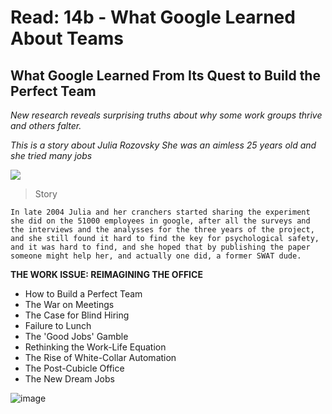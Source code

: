 # Read: 14b - What Google Learned About Teams

## What Google Learned From Its Quest to Build the Perfect Team

*New research reveals surprising truths about why some work groups thrive and others falter.*

*This is a story about Julia Rozovsky She was an aimless 25 years old and she tried many jobs*

![](28mag-teams1-facebookJumbo-v2.jpg) 
> Story

```
In late 2004 Julia and her cranchers started sharing the experiment she did on the 51000 employees in google, after all the surveys and the interviews and the analysses for the three years of the project, and she still found it hard to find the key for psychological safety, and it was hard to find, and she hoped that by publishing the paper someone might help her, and actually one did, a former SWAT dude.

```

**THE WORK ISSUE: REIMAGINING THE OFFICE**

- How to Build a Perfect Team
- The War on Meetings
- The Case for Blind Hiring
- Failure to Lunch
- The 'Good Jobs' Gamble
- Rethinking the Work-Life Equation
- The Rise of White-Collar Automation
- The Post-Cubicle Office
- The New Dream Jobs

![image](https://lh3.googleusercontent.com/TAateRpOGZ7R8mKp6SYD7m19r4GNzV0OJSCyu-C8pSa4ewu4B3gI3DzoAcPWUsYlz784bynlrHMUGJSZAuNe-oU=w1614)